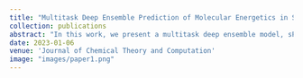 ```yaml
---
title: "Multitask Deep Ensemble Prediction of Molecular Energetics in Solution: From Quantum Mechanics to Experimental Properties"
collection: publications
abstract: "In this work, we present a multitask deep ensemble model, sPhysNet-MT-ens5, which can simultaneously and accurately predict electronic energies of molecules in gas, water, and octanol phases, as well as transfer free energies at both calculated and experimental levels. On the calculated data set Frag20-solv-678k, which is developed in this work and contains 678,916 molecular conformations, up to 20 heavy atoms, and their properties calculated at B3LYP/6-31G* level of theory with continuum solvent models, sPhysNet-MT-ens5 predicts density functional theory (DFT)-level electronic energies directly from force field-optimized geometry within chemical accuracy. On the experimental data sets, sPhysNet-MT-ens5 achieves state-of-the-art performances, which predict both experimental hydration free energy with a RMSE of 0.620 kcal/mol on the FreeSolv data set and experimental logP with a RMSE of 0.393 on the PHYSPROP data set. Furthermore, sPhysNet-MT-ens5 also provides a reasonable estimation of model uncertainty which shows correlations with prediction error. Finally, by analyzing the atomic contributions of its predictions, we find that the developed deep learning model is aware of the chemical environment of each atom by assigning reasonable atomic contributions consistent with our chemical knowledge. "
date: 2023-01-06
venue: 'Journal of Chemical Theory and Computation'
image: "images/paper1.png"
---
```

